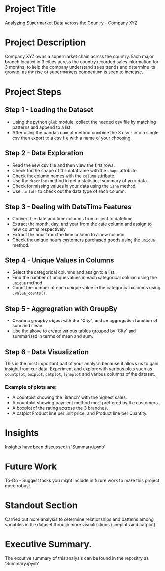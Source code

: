 # Project Title
Analyzing Supermarket Data Across the Country - Company XYZ

# Project Description
Company XYZ owns a supermarket chain across the country. Each major branch located in 3 cities across the country recorded sales information for 3 months, to help the company understand sales trends and determine its growth, as the rise of supermarkets competition is seen to increase.

# Project Steps

## Step 1 - Loading the Dataset
- Using the python `glob` module, collect the needed csv file by matching patterns and append to a list. 
- After using the pandas concat method combine the 3 csv's into a single csv then export to a csv file with a name of your choosing.

## Step 2 - Data Exploration
- Read the new csv file and then view the first rows.
- Check for the shape of the dataframe with the `shape` attribute.
- Check the column names with the `column` attribute.
- Use the `describe` method to get a statistical summary of your data.
- Check for missing values in your data using the `isna` method.
- Use `.info()` to check out the data type of each column.

## Step 3 - Dealing with DateTime Features
- Convert the date and time columns from object to datetime.
- Extract the month, day, and year from the date column and assign to new columns respectively.
- Extract the hour from the time column to a new column.
- Check the unique hours customers purchased goods using the `unique` method.

## Step 4 - Unique Values in Columns
- Select the categorical columns and assign to a list.
- Find the number of unique values in each categorical column using the `unique` method.
- Count the number of each unique value in the categorical columns using `.value_counts()`.

## Step 5 - Aggregration with GroupBy
- Create a groupby object with the "City", and an aggregation function of sum and mean.
- Use the above to create various tables grouped by 'City' and summarised in terms of mean and sum.

## Step 6 - Data Visualization
This is the most important part of your analysis because it allows us to gain insight from our data.
Experiment and explore with various plots such as `countplot`, `boxplot`, `catplot`, `lineplot` and various columns of the dataset.
### Example of plots are:
- A countplot showing the 'Branch' with the highest sales.
- A countplot showing payment method most preffered by the customers.
- A boxplot of the rating accross the 3 branches.
- A catplot Product line per unit price, and Product line per Quantity.


# Insights
Insights have been discussed in 'Summary.ipynb'

# Future Work

To-Do - Suggest tasks you might include in future work to make this project more robust.

# Standout Section

Carried out more analysis to determine relationships and patterns among variables in the dataset through more visualizations (lineplots and catplot)

# Executive Summary.

The excutive summary of this analysis can be found in the repositry as 'Summary.ipynb'
